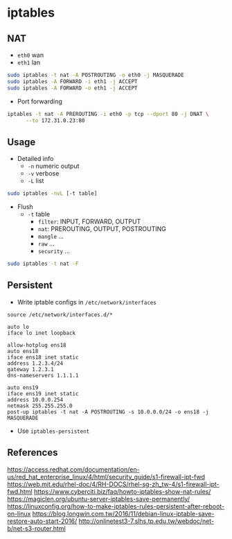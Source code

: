 # iptables

## NAT

- `eth0` wan
- `eth1` lan

```bash
sudo iptables -t nat -A POSTROUTING -o eth0 -j MASQUERADE
sudo iptables -A FORWARD -i eth1 -j ACCEPT
sudo iptables -A FORWARD -o eth1 -j ACCEPT
```

- Port forwarding

```bash
iptables -t nat -A PREROUTING -i eth0 -p tcp --dport 80 -j DNAT \
      --to 172.31.0.23:80
```

## Usage

- Detailed info
	- `-n` numeric output
	- `-v` verbose
	- `-L` list

```bash
sudo iptables -nvL [-t table]
```

- Flush
	- `-t` table
		- `filter`: INPUT, FORWARD, OUTPUT
		- `nat`: PREROUTING, OUTPUT, POSTROUTING
		- `mangle` ...
		- `raw` ...
		- `security` ...

```bash
sudo iptables -t nat -F
```

## Persistent

- Write iptable configs in `/etc/network/interfaces`

```
source /etc/network/interfaces.d/*

auto lo
iface lo inet loopback

allow-hotplug ens18
auto ens18
iface ens18 inet static
address 1.2.3.4/24
gateway 1.2.3.1
dns-nameservers 1.1.1.1

auto ens19
iface ens19 inet static
address 10.0.0.254
netmask 255.255.255.0
post-up iptables -t nat -A POSTROUTING -s 10.0.0.0/24 -o ens18 -j MASQUERADE
```

- Use `iptables-persistent`

## References

https://access.redhat.com/documentation/en-us/red_hat_enterprise_linux/4/html/security_guide/s1-firewall-ipt-fwd
https://web.mit.edu/rhel-doc/4/RH-DOCS/rhel-sg-zh_tw-4/s1-firewall-ipt-fwd.html
https://www.cyberciti.biz/faq/howto-iptables-show-nat-rules/
https://magiclen.org/ubuntu-server-iptables-save-permanently/
https://linuxconfig.org/how-to-make-iptables-rules-persistent-after-reboot-on-linux
https://blog.longwin.com.tw/2016/11/debian-linux-iptable-save-restore-auto-start-2016/
http://onlinetest3-7.slhs.tp.edu.tw/webdoc/net-b/net-s3-router.html
